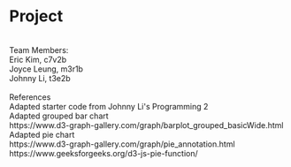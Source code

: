 # Project
<br>
Team Members:
<br>
Eric Kim, c7v2b
<br>
Joyce Leung, m3r1b
<br>
Johnny Li, t3e2b
<br>
<br>
References
<br>
Adapted starter code from Johnny Li's Programming 2
<br>
Adapted grouped bar chart
<br>
https://www.d3-graph-gallery.com/graph/barplot_grouped_basicWide.html
<br>
Adapted pie chart
<br>
https://www.d3-graph-gallery.com/graph/pie_annotation.html
<br>
https://www.geeksforgeeks.org/d3-js-pie-function/